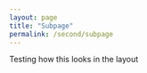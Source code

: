 ```yaml
---
layout: page
title: "Subpage"
permalink: /second/subpage
---
```


Testing how this looks in the layout
